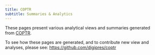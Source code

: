 ```yaml
---
title: COPTR
subtitle: Summaries & Analytics
---
```


These pages present various analytical views and summaries generated from [COPTR](http://coptr.digipres.org).

To see how these pages are generated, and to contribute new view and analyses, please see: <https://github.com/digipres/coptr>

